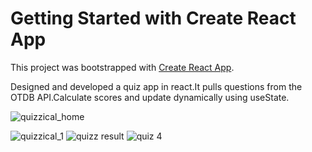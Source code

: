 # Getting Started with Create React App

This project was bootstrapped with [Create React App](https://github.com/facebook/create-react-app).

Designed and developed a quiz app in react.It pulls questions from  the OTDB API.Calculate scores and update dynamically using useState.

![quizzical_home](https://user-images.githubusercontent.com/32553276/185517405-08a67353-5568-4ddb-958b-da0b3e94083e.png)

![quizzical_1](https://user-images.githubusercontent.com/32553276/185517802-208fb947-f44b-4852-8405-8e30b1535db2.png)
![quizz result](https://user-images.githubusercontent.com/32553276/185517844-42fc4ef8-856b-4747-8724-35a9f211cac9.png)
![quiz 4](https://user-images.githubusercontent.com/32553276/185516854-fc2aba14-68b3-4a8f-b1b7-5f747d415207.png)
